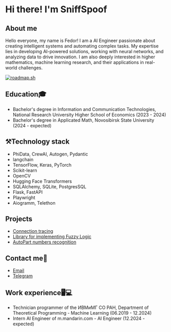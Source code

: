 
# Hi there! I'm SniffSpoof
## About me 
Hello everyone, my name is Fedor!
I am a AI Engineer passionate about creating intelligent systems and automating complex tasks. My expertise lies in developing AI-powered solutions, working with neural networks, and analyzing data to drive innovation. I am also deeply interested in higher mathematics, machine learning research, and their applications in real-world challenges. 

[![roadmap.sh](https://roadmap.sh/card/tall/669d58779a21cb3c68962f44?variant=dark)](https://roadmap.sh)

## Education🎓
- Bachelor's degree in Information and Communication Technologies, National Research University Higher School of Economics (2023 - 2024)
- Bachelor's degree in Applicated Math, Novosibirsk State University (2024 - expected)

## ⚒Technology stack
- PhiData, CrewAI, Autogen, Pydantic
- langchain
- TensorFlow, Keras, PyTorch
- Scikit-learn
- OpenCV
- Hugging Face Transformers
- SQLAlchemy, SQLite, PostgresSQL
- Flask, FastAPI
- Playwright
- Aiogramm, Telethon

## Projects
- [Connection tracing](https://github.com/SniffSpoof/Connection_trace)
- [Library for implementing Fuzzy Logic](https://github.com/SniffSpoof/Python_FuzzyLogic)
- [AutoPart numbers recognition](https://github.com/SniffSpoof/part-number-recognition)

## Contact me📱
- [Email](mailto:fedor.alekseev13@yandex.ru)
- [Telegram](https://t.me/SniffSpoof)

## Work experience🖥💻
- Technician programmer of the ИВМиМГ СО РАН, Department of Theoretical Programming - Machine Learning (06.2019 - 12.2024)
- Intern AI Engineer of m.mandarin.com - AI Engineer (12.2024 - expected)
